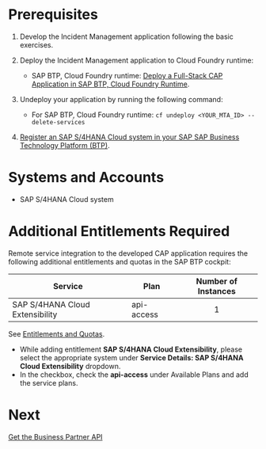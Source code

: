 # Prerequisites

1. Develop the Incident Management application following the basic exercises.

2. Deploy the Incident Management application to Cloud Foundry runtime:
   - SAP BTP, Cloud Foundry runtime: [Deploy a Full-Stack CAP Application in SAP BTP, Cloud Foundry Runtime](../deploy-cf.md).

3. Undeploy your application by running the following command:
   
   - For SAP BTP, Cloud Foundry runtime: `cf undeploy <YOUR_MTA_ID> --delete-services`

4. [Register an SAP S/4HANA Cloud system in your SAP SAP Business Technology Platform (BTP)](./s4hana-cloud-to-btp-connectivity.md). 

# Systems and Accounts

* SAP S/4HANA Cloud system 

# Additional Entitlements Required

Remote service integration to the developed CAP application requires the following additional entitlements and quotas in the SAP BTP cockpit:

| Service                           | Plan       | Number of Instances |
|-----------------------------------|------------|:-------------------:|
| SAP S/4HANA Cloud Extensibility | api-access | 1 |

See [Entitlements and Quotas](https://help.sap.com/products/BTP/65de2977205c403bbc107264b8eccf4b/00aa2c23479d42568b18882b1ca90d79.html?locale=en-US).

* While adding entitlement **SAP S/4HANA Cloud Extensibility**, please select the appropriate system under **Service Details: SAP S/4HANA Cloud Extensibility** dropdown.
* In the checkbox, check the **api-access** under Available Plans and add the service plans.

# Next

[Get the Business Partner API](./explore-apis-and-events.md)

